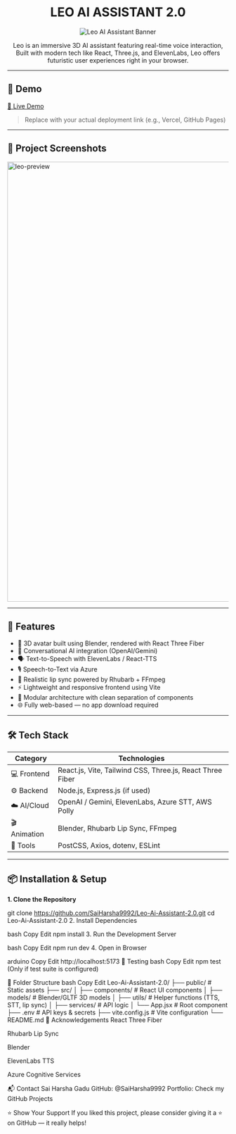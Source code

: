 <h1 align="center" id="title">LEO AI ASSISTANT 2.0</h1>

<p align="center">
  <img src="https://socialify.git.ci/SaiHarsha9992/Leo-Ai-Assistant-2.0/image?description=1&language=1&name=1&owner=1&pattern=Floating%20Cogs&stargazers=1&theme=Dark" alt="Leo AI Assistant Banner">
</p>

<p align="center">
Leo is an immersive 3D AI assistant featuring real-time voice interaction, Built with modern tech like React, Three.js, and ElevenLabs, Leo offers futuristic user experiences right in your browser.
</p>

---

## 🚀 Demo

[🔗 Live Demo](https://your-live-demo-url.com)  
> Replace with your actual deployment link (e.g., Vercel, GitHub Pages)

---

## 📸 Project Screenshots

<img src="https://github.com/SaiHarsha9992/Leo-Ai-Assistant-2.0/assets/119718764/366be164-16e4-47b5-bc5e-316420bf4094" alt="leo-preview" width="1000">

---

## 🧐 Features

- 🎨 3D avatar built using Blender, rendered with React Three Fiber
- 🧠 Conversational AI integration (OpenAI/Gemini)
- 🗣️ Text-to-Speech with ElevenLabs / React-TTS
- 🎙️ Speech-to-Text via Azure
- 👄 Realistic lip sync powered by Rhubarb + FFmpeg
- ⚡ Lightweight and responsive frontend using Vite
- 🔌 Modular architecture with clean separation of components
- 🌐 Fully web-based — no app download required

---

## 🛠️ Tech Stack

| Category        | Technologies                                                                 |
|----------------|-------------------------------------------------------------------------------|
| 💻 Frontend     | React.js, Vite, Tailwind CSS, Three.js, React Three Fiber                   |
| ⚙️ Backend      | Node.js, Express.js (if used)                                                |
| ☁️ AI/Cloud     | OpenAI / Gemini, ElevenLabs, Azure STT, AWS Polly                           |
| 🎬 Animation    | Blender, Rhubarb Lip Sync, FFmpeg                                            |
| 🧰 Tools        | PostCSS, Axios, dotenv, ESLint                                               |

---

## 📦 Installation & Setup

**1. Clone the Repository**

git clone https://github.com/SaiHarsha9992/Leo-Ai-Assistant-2.0.git
cd Leo-Ai-Assistant-2.0
2. Install Dependencies

bash
Copy
Edit
npm install
3. Run the Development Server

bash
Copy
Edit
npm run dev
4. Open in Browser

arduino
Copy
Edit
http://localhost:5173
🧪 Testing
bash
Copy
Edit
npm test
(Only if test suite is configured)

📂 Folder Structure
bash
Copy
Edit
Leo-Ai-Assistant-2.0/
├── public/               # Static assets
├── src/
│   ├── components/       # React UI components
│   ├── models/           # Blender/GLTF 3D models
│   ├── utils/            # Helper functions (TTS, STT, lip sync)
│   ├── services/         # API logic
│   └── App.jsx           # Root component
├── .env                  # API keys & secrets
├── vite.config.js        # Vite configuration
└── README.md
🙌 Acknowledgements
React Three Fiber

Rhubarb Lip Sync

Blender

ElevenLabs TTS

Azure Cognitive Services

📬 Contact
Sai Harsha Gadu
GitHub: @SaiHarsha9992
Portfolio: Check my GitHub Projects

⭐ Show Your Support
If you liked this project, please consider giving it a ⭐ on GitHub — it really helps!



